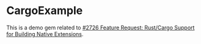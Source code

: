 # CargoExample

This is a demo gem related to [#2726 Feature Request: Rust/Cargo Support for Building Native Extensions](https://github.com/rubygems/rubygems/issues/2726).
